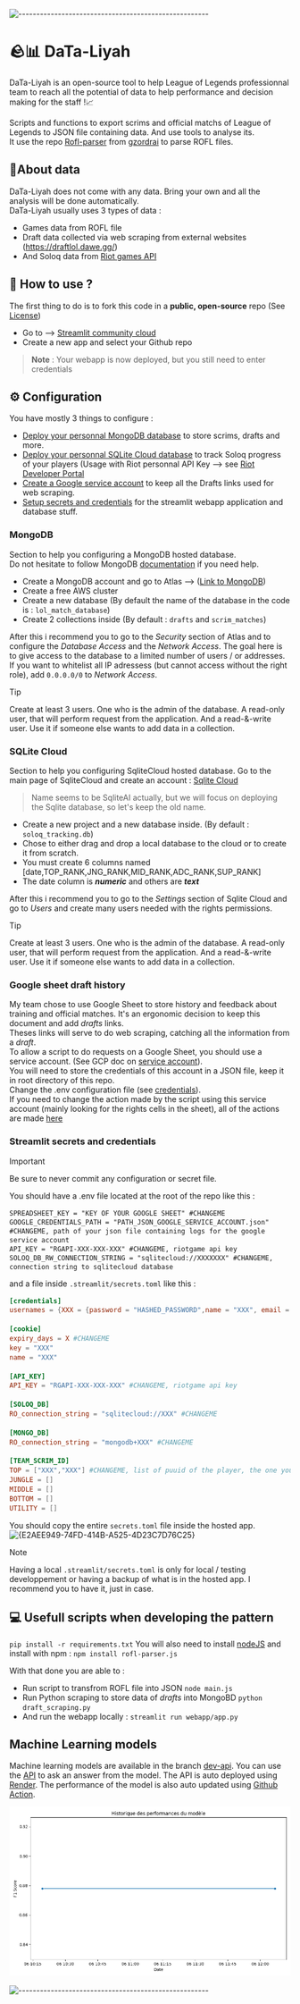 ![-----------------------------------------------------](https://raw.githubusercontent.com/andreasbm/readme/master/assets/lines/rainbow.png)
# 🪨📊 DaTa-Liyah
DaTa-Liyah is an open-source tool to help League of Legends professionnal team to reach all the potential of data to help performance and decision making for the staff !📈

Scripts and functions to export scrims and official matchs of League of Legends to JSON file containing data. And use tools to analyse its.  
It use the repo [Rofl-parser](https://github.com/Boris-s-store/rofl-parser.js?tab=readme-ov-file) from [gzordrai](https://github.com/gzordrai) to parse ROFL files.


## 🌱About data
DaTa-Liyah does not come with any data. Bring your own and all the analysis will be done automatically.  
DaTa-Liyah usually uses 3 types of data :
* Games data from ROFL file
* Draft data collected via web scraping from external websites (https://draftlol.dawe.gg/)
* And Soloq data from [Riot games API](https://developer.riotgames.com/)

## 🤔 How to use ?
The first thing to do is to fork this code in a **public, open-source** repo (See [License](LICENSE))
* Go to --> [Streamlit community cloud](https://streamlit.io/cloud)
* Create a new app and select your Github repo
> **Note** : Your webapp is now deployed, but you still need to enter credentials




## ⚙️ Configuration 
You have mostly 3 things to configure :
* [Deploy your personnal MongoDB database](#MongoDB) to store scrims, drafts and more.
* [Deploy your personnal SQLite Cloud database](#SQLite-Cloud) to track Soloq progress of your players (Usage with Riot personnal API Key --> see [Riot Developer Portal](https://developer.riotgames.com/app-type)
* [Create a Google service account](#Google-sheet-draft-history) to keep all the Drafts links used for web scraping.
* [Setup secrets and credentials](#Streamlit-secrets-and-credentials) for the streamlit webapp application and database stuff.

### MongoDB
Section to help you configuring a MongoDB hosted database.  
Do not hesitate to follow MongoDB [documentation](https://www.mongodb.com/docs/) if you need help.  
* Create a MongoDB account and go to Atlas --> ([Link to MongoDB](https://www.mongodb.com/))
* Create a free AWS cluster
* Create a new database (By default the name of the database in the code is : `lol_match_database`)
* Create 2 collections inside (By default : `drafts` and `scrim_matches`)

After this i recommend you to go to the *Security* section of Atlas and to configure the *Database Access* and the *Network Access*.
The goal here is to give access to the database to a limited number of users / or addresses. If you want to whitelist all IP adressess (but cannot access without the right role), add `0.0.0.0/0` to *Network Access*.

> [!TIP]
> Create at least 3 users. One who is the admin of the database. A read-only user, that will perform request from the application. And a read-&-write user. Use it if someone else wants to add data in a collection.

### SQLite Cloud
Section to help you configuring SqliteCloud hosted database.
Go to the main page of SqliteCloud and create an account : [Sqlite Cloud](https://www.sqlite.ai/)
> Name seems to be SqliteAI actually, but we will focus on deploying the Sqlite database, so let's keep the old name.

* Create a new project and a new database inside. (By default : `soloq_tracking.db`)
* Chose to either drag and drop a local database to the cloud or to create it from scratch.
* You must create 6 columns named [date,TOP_RANK,JNG_RANK,MID_RANK,ADC_RANK,SUP_RANK]
* The date column is *__numeric__* and others are *__text__*

After this i recommend you to go to the *Settings* section of Sqlite Cloud and go to *Users* and create many users needed with the rights permissions.

> [!TIP]
> Create at least 3 users. One who is the admin of the database. A read-only user, that will perform request from the application. And a read-&-write user. Use it if someone else wants to add data in a collection.

### Google sheet draft history
My team chose to use Google Sheet to store history and feedback about training and official matches. It's an ergonomic decision to keep this document and add *drafts* links.  
Theses links will serve to do web scraping, catching all the information from a *draft*.  
To allow a script to do requests on a Google Sheet, you should use a service account. (See GCP doc on [service account](https://cloud.google.com/iam/docs/service-account-overview?authuser=1&hl=fr)).  
You will need to store the credentials of this account in a JSON file, keep it in root directory of this repo.  
Change the .env configuration file (see [credentials](#Streamlit-secrets-and-credentials)).  
If you need to change the action made by the script using this service account (mainly looking for the rights cells in the sheet), all of the actions are made [here](https://github.com/PlasmOwO/DaTa-Liyah/blob/main/draft_scraping.py)




### Streamlit secrets and credentials

> [!IMPORTANT]
> Be sure to never commit any configuration or secret file.

You should have a .env file located at the root of the repo like this : 
```env
SPREADSHEET_KEY = "KEY OF YOUR GOOGLE SHEET" #CHANGEME
GOOGLE_CREDENTIALS_PATH = "PATH_JSON_GOOGLE_SERVICE_ACCOUNT.json" #CHANGEME, path of your json file containing logs for the google service account
API_KEY = "RGAPI-XXX-XXX-XXX" #CHANGEME, riotgame api key
SOLOQ_DB_RW_CONNECTION_STRING = "sqlitecloud://XXXXXXX" #CHANGEME, connection string to sqlitecloud database
```

and a file inside `.streamlit/secrets.toml` like this :
```toml
[credentials]
usernames = {XXX = {password = "HASHED_PASSWORD",name = "XXX", email = "XXX@XXX"}} #CHANGEME

[cookie]
expiry_days = X #CHANGEME
key = "XXX"
name = "XXX"

[API_KEY]
API_KEY = "RGAPI-XXX-XXX-XXX" #CHANGEME, riotgame api key

[SOLOQ_DB]
RO_connection_string = "sqlitecloud://XXX" #CHANGEME

[MONGO_DB]
RO_connection_string = "mongodb+XXX" #CHANGEME

[TEAM_SCRIM_ID]
TOP = ["XXX","XXX"] #CHANGEME, list of puuid of the player, the one you will find in json from rofl files
JUNGLE = []
MIDDLE = []
BOTTOM = []
UTILITY = []
```

You should copy the entire `secrets.toml` file inside the hosted app.  
![{E2AEE949-74FD-414B-A525-4D23C7D76C25}](https://github.com/user-attachments/assets/12fcac20-3e0d-4332-9f61-9fa784599d82)

> [!NOTE]
> Having a local `.streamlit/secrets.toml` is only for local / testing developpement or having a backup of what is in the hosted app.
> I recommend you to have it, just in case.

## :computer: Usefull scripts when developing the pattern
`pip install -r requirements.txt`
You will also need to install [nodeJS](https://nodejs.org/en/download) and install with npm : `npm install rofl-parser.js`

With that done you are able to :
* Run script to transfrom ROFL file into JSON `node main.js`
* Run Python scraping to store data of *drafts* into MongoBD `python draft_scraping.py`
* And run the webapp locally : `streamlit run webapp/app.py`

## Machine Learning models

Machine learning models are available in the branch [dev-api](https://github.com/PlasmOwO/DaTa-Liyah/tree/dev-api). 
You can use the [API](https://data-liyah-model-api.onrender.com/docs) to ask an answer from the model. The API is auto deployed using [Render](https://render.com/).
The performance of the model is also auto updated using [Github Action](.github/workflows/update_perf_plot.yml).

![performance_plot](img/model_performance.png)

![-----------------------------------------------------](https://raw.githubusercontent.com/andreasbm/readme/master/assets/lines/rainbow.png)
